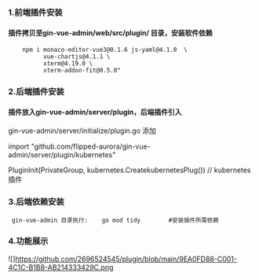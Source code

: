 ### 1.前端插件安装
#### 插件拷贝至gin-vue-admin/web/src/plugin/ 目录，安装软件依赖
```
    npm i monaco-editor-vue3@0.1.6 js-yaml@4.1.0  \
          vue-chartjs@4.1.1 \
          xterm@4.19.0 \
          xterm-addon-fit@0.5.0"
```
### 2.后端插件安装
#### 插件放入gin-vue-admin/server/plugin，后端插件引入
gin-vue-admin/server/initialize/plugin.go 添加

import  "github.com/flipped-aurora/gin-vue-admin/server/plugin/kubernetes"

PluginInit(PrivateGroup, kubernetes.CreatekubernetesPlug()) // kubernetes插件
### 3.后端依赖安装
```
 gin-vue-admin 目录执行:    go mod tidy        #安装插件所需依赖
```

### 4.功能展示

![]https://github.com/2696524545/plugin/blob/main/9EA0FD88-C001-4C1C-B1B8-AB214333429C.png
